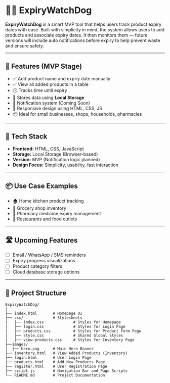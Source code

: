# 🧠💊 ExpiryWatchDog

**ExpiryWatchDog** is a smart MVP tool that helps users track product expiry dates with ease. Built with simplicity in mind, the system allows users to add products and associate expiry dates. It then monitors them — future versions will include auto notifications before expiry to help prevent waste and ensure safety.

---

## 🔧 Features (MVP Stage)
- ✅ Add product name and expiry date manually  
- ✅ View all added products in a table  
- 🕒 Tracks time until expiry
- 💾 Stores data using **Local Storage**  
- 🔔 Notification system (Coming Soon)  
- 📱 Responsive design using HTML, CSS, JS  
- 📦 Ideal for small businesses, shops, households, pharmacies

---

## 🚀 Tech Stack
- **Frontend:** HTML, CSS, JavaScript
- **Storage:** Local Storage (Browser-based)  
- **Version:** MVP (Notification logic planned)  
- **Design Focus:** Simplicity, usability, fast interaction  

---

## 📦 Use Case Examples
- 🏠 Home kitchen product tracking  
- 🛒 Grocery shop inventory  
- 💊 Pharmacy medicine expiry management  
- 🍴 Restaurants and food outlets

---

## 🛣️ Upcoming Features

- [ ] Email / WhatsApp / SMS reminders  
- [ ] Expiry progress visualizations  
- [ ] Product category filters  
- [ ] Cloud database storage options  

---

## 📁 Project Structure
```
ExpiryWatchDog/
│
├── index.html       # Homepage UI
├── css/             # Stylesheets
|   ├── index.css             # Styles for Homepage
|   ├── login.css             # Styles for Login Page
|   ├── products.css          # Styles for Product Form Page
|   ├── style.css             # Shared Global Styles
|   ├── view-products.css     # Styles for Inventory Page
├──images/
|  ├── hero.png      # Main Hero Banner 
├── inventory.html   # View Added Products (Inventory)
├── login.html       # User Login Page
├── products.html    # Add New Products Page
├── register.html    # User Registration Page
├── script.js        # Navigation Bar and Page Scripts
└── README.md        # Project Documentation
```


